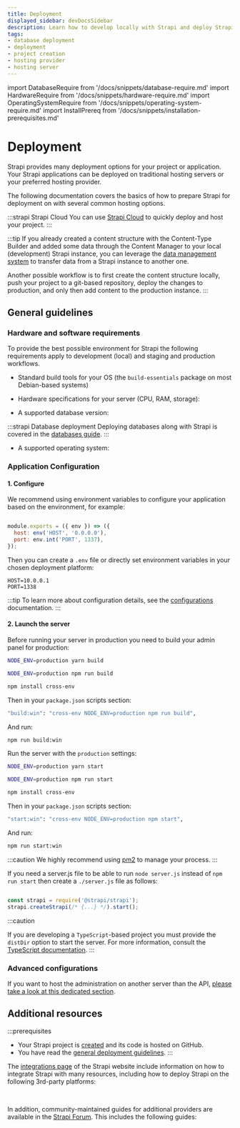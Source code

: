 ```yaml
---
title: Deployment
displayed_sidebar: devDocsSidebar
description: Learn how to develop locally with Strapi and deploy Strapi with various hosting options.
tags:
- database deployment
- deployment
- project creation
- hosting provider
- hosting server
---
```


import DatabaseRequire from '/docs/snippets/database-require.md'
import HardwareRequire from '/docs/snippets/hardware-require.md'
import OperatingSystemRequire from '/docs/snippets/operating-system-require.md'
import InstallPrereq from '/docs/snippets/installation-prerequisites.md'

# Deployment

Strapi provides many deployment options for your project or application. Your Strapi applications can be deployed on traditional hosting servers or your preferred hosting provider.

The following documentation covers the basics of how to prepare Strapi for deployment on with several common hosting options.

:::strapi Strapi Cloud
You can use [Strapi Cloud](/cloud/intro) to quickly deploy and host your project.
:::

:::tip
If you already created a content structure with the Content-Type Builder and added some data through the Content Manager to your local (development) Strapi instance, you can leverage the [data management system](/dev-docs/data-management) to transfer data from a Strapi instance to another one.

Another possible workflow is to first create the content structure locally, push your project to a git-based repository, deploy the changes to production, and only then add content to the production instance.
:::

## General guidelines

### Hardware and software requirements

To provide the best possible environment for Strapi the following requirements apply to development (local) and staging and production workflows.

<InstallPrereq />

- Standard build tools for your OS (the `build-essentials` package on most Debian-based systems)
- Hardware specifications for your server (CPU, RAM, storage):

  <HardwareRequire components={props.components} />

- A supported database version:
<DatabaseRequire components={props.components} />

:::strapi Database deployment
Deploying databases along with Strapi is covered in the [databases guide](/dev-docs/configurations/database#databases-installation).
:::

- A supported operating system:

  <OperatingSystemRequire components={props.components} />

### Application Configuration

#### 1. Configure

We recommend using environment variables to configure your application based on the environment, for example:

```js title="/config/server.js"

module.exports = ({ env }) => ({
  host: env('HOST', '0.0.0.0'),
  port: env.int('PORT', 1337),
});
```

Then you can create a `.env` file or directly set environment variables in your chosen deployment platform:

```
HOST=10.0.0.1
PORT=1338
```

:::tip
To learn more about configuration details, see the [configurations](/dev-docs/configurations) documentation.
:::

#### 2. Launch the server

Before running your server in production you need to build your admin panel for production:

<Tabs groupId="yarn-npm-windows">

<TabItem value="yarn" label="yarn">

```bash
NODE_ENV=production yarn build
```

</TabItem>

<TabItem value="npm" label="npm">

```bash
NODE_ENV=production npm run build
```

</TabItem>

<TabItem value="windows" label="windows">

```bash
npm install cross-env
```

Then in your `package.json` scripts section:

```bash
"build:win": "cross-env NODE_ENV=production npm run build",
```

And run:

```bash
npm run build:win
```

</TabItem>
</Tabs>

Run the server with the `production` settings:

<Tabs groupId="yarn-npm">

<TabItem value="yarn" label="yarn">

```bash
NODE_ENV=production yarn start
```

</TabItem>

<TabItem value="npm" label="npm">

```bash
NODE_ENV=production npm run start
```

</TabItem>

<TabItem value="windows" label="windows">

```bash
npm install cross-env
```

Then in your `package.json` scripts section:

```bash
"start:win": "cross-env NODE_ENV=production npm start",
```

And run:

```bash
npm run start:win
```

</TabItem>

</Tabs>

:::caution
We highly recommend using [pm2](https://github.com/Unitech/pm2/) to manage your process.
:::

If you need a server.js file to be able to run `node server.js` instead of `npm run start` then create a `./server.js` file as follows:

```js title="path: ./server.js"

const strapi = require('@strapi/strapi');
strapi.createStrapi(/* {...} */).start();
```

:::caution

If you are developing a `TypeScript`-based project you must provide the `distDir` option to start the server.
For more information, consult the [TypeScript documentation](/dev-docs/typescript/development#use-the-createstrapi-factory).
:::

### Advanced configurations

If you want to host the administration on another server than the API, [please take a look at this dedicated section](/dev-docs/admin-panel-customization/deployment).

## Additional resources

:::prerequisites
* Your Strapi project is [created](/dev-docs/installation) and its code is hosted on GitHub.
* You have read the [general deployment guidelines](/dev-docs/deployment#general-guidelines).
:::

The [integrations page](https://strapi.io/integrations) of the Strapi website include information on how to integrate Strapi with many resources, including how to deploy Strapi on the following 3rd-party platforms:

<CustomDocCard emoji="🔗" small title="Deploy Strapi on AWS"  link="https://strapi.io/integrations/aws" />

<CustomDocCard emoji="🔗" small title="Deploy Strapi on Azure" link="https://strapi.io/integrations/azure" />

<CustomDocCard emoji="🔗" small title="Deploy Strapi on DigitalOcean App Platform"  link="https://strapi.io/integrations/digital-ocean" />

<CustomDocCard emoji="🔗" small title="Deploy Strapi on Heroku" link="https://strapi.io/integrations/heroku" />

<br/>

In addition, community-maintained guides for additional providers are available in the [Strapi Forum](https://forum.strapi.io/c/community-guides/28). This includes the following guides:

<CustomDocCard emoji="🔗" small title="Proxying with Caddy" link="https://forum.strapi.io/t/caddy-proxying-with-strapi/" />
<CustomDocCard emoji="🔗" small title="Proxying with HAProxy" link="https://forum.strapi.io/t/haproxy-proxying-with-strapi/" />
<CustomDocCard emoji="🔗" small title="Proxying with NGinx" link="https://forum.strapi.io/t/nginx-proxing-with-strapi/" />
<CustomDocCard emoji="🔗" small title="Using the PM2 process manager" link="https://forum.strapi.io/t/how-to-use-pm2-process-manager-with-strapi/" />
